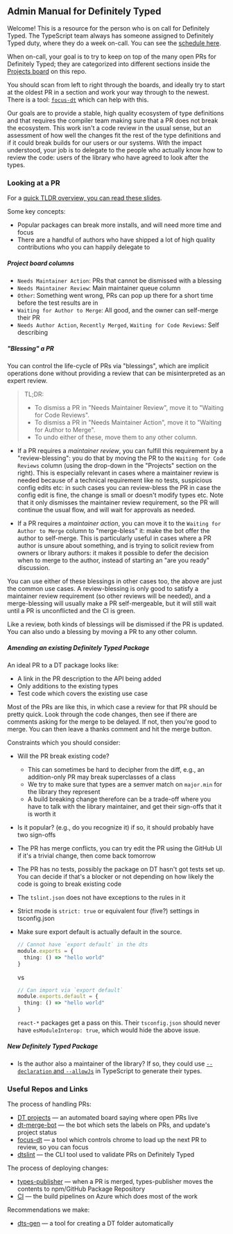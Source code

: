 ## Admin Manual for Definitely Typed

Welcome! This is a resource for the person who is on call for Definitely Typed. The TypeScript team always has someone
assigned to Definitely Typed duty, where they do a week on-call. You can see the [schedule here](http://aka.ms/DTRotation).

When on-call, your goal is to try to keep on top of the many open PRs for Definitely Typed; they are categorized into
different sections inside the [Projects board](https://github.com/DefinitelyTyped/DefinitelyTyped/projects/5) on this repo.

You should scan from left to right through the boards, and ideally try to start at the oldest PR in a section and work
your way through to the newest. There is a tool: [`focus-dt`](https://github.com/DefinitelyTyped/focus-dt) which can help with this.

Our goals are to provide a stable, high quality ecosystem of type definitions and that requires the compiler team
making sure that a PR does not break the ecosystem. This work isn't a code review in the usual sense, but an assessment
of how well the changes fit the rest of the type definitions and if it could break builds for our users or our systems.
With the impact understood, your job is to delegate to the people who actually know how to review the code: users
of the library who have agreed to look after the types.


### Looking at a PR

For a [quick TLDR overview, you can read these slides](https://docs.google.com/presentation/d/1Q4xfZSY7d9yHhtxSyb-DE85fTXB38RyF3nnyVyvenwc/edit#slide=id.p).

Some key concepts:

- Popular packages can break more installs, and will need more time and focus
- There are a handful of authors who have shipped a lot of high quality contributions who you can happily delegate to


##### Project board columns

- `Needs Maintainer Action`: PRs that cannot be dismissed with a blessing
- `Needs Maintainer Review`: Main maintainer queue column
- `Other`: Something went wrong, PRs can pop up there for a short time before the test results are in
- `Waiting for Author to Merge`: All good, and the owner can self-merge their PR
- `Needs Author Action`, `Recently Merged`, `Waiting for Code Reviews`: Self describing


##### "Blessing" a PR

You can control the life-cycle of PRs via "blessings", which are implicit operations done without providing a review that can be misinterpreted as an expert review.

> TL;DR:
> * To dismiss a PR in "Needs Maintainer Review", move it to "Waiting for Code Reviews".
> * To dismiss a PR in "Needs Maintainer Action", move it to "Waiting for Author to Merge".
> * To undo either of these, move them to any other column.

* If a PR requires a *maintainer review*, you can fulfill this requirement by a "review-blessing": you do that by moving the PR to the `Waiting for Code Reviews` column (using the drop-down in the "Projects" section on the right).
  This is especially relevant in cases where a maintainer review is needed because of a technical requirement like no tests, suspicious config edits etc: in such cases you can review-bless the PR in case the config edit is fine, the change is small or doesn't modify types etc.
  Note that it only dismisses the maintainer review requirement, so the PR will continue the usual flow, and will wait for approvals as needed.

* If a PR requires a *maintainer action*, you can move it to the `Waiting for Author to Merge` column to "merge-bless" it: make the bot offer the author to self-merge.
  This is particularly useful in cases where a PR author is unsure about something, and is trying to solicit review from owners or library authors: it makes it possible to defer the decision when to merge to the author, instead of starting an "are you ready" discussion.

You can use either of these blessings in other cases too, the above are just the common use cases.  A review-blessing is only good to satisfy a maintainer review requirement (so other reviews will be needed), and a merge-blessing will usually make a PR self-mergeable, but it will still wait until a PR is unconflicted and the CI is green.

Like a review, both kinds of blessings will be dismissed if the PR is updated.
You can also undo a blessing by moving a PR to any other column.


##### Amending an existing Definitely Typed Package

An ideal PR to a DT package looks like:

- A link in the PR description to the API being added
- Only additions to the existing types
- Test code which covers the existing use case

Most of the PRs are like this, in which case a review for that PR should be pretty quick. Look through the code
changes, then see if there are comments asking for the merge to be delayed. If not, then you're good to merge. You
can then leave a thanks comment and hit the merge button.

Constraints which you should consider:

- Will the PR break existing code?
  - This can sometimes be hard to decipher from the diff, e.g., an addition-only PR may break superclasses of a class
  - We try to make sure that types are a semver match on `major.min` for the library they represent
  - A build breaking change therefore can be a trade-off where you have to talk with the library maintainer, and get their sign-offs that it is worth it

- Is it popular? (e.g., do you recognize it) if so, it should probably have two sign-offs
- The PR has merge conflicts, you can try edit the PR using the GitHub UI if it's a trivial change, then come back tomorrow
- The PR has no tests, possibly the package on DT hasn't got tests set up. You can decide if that's a blocker or not depending on how likely the code is going to break existing code
- The `tslint.json` does not have exceptions to the rules in it
- Strict mode is `strict: true` or equivalent four (five?) settings in tsconfig.json
- Make sure export default is actually default in the source.

  ```ts
  // Cannot have `export default` in the dts
  module.exports = {
    thing: () => "hello world"
  }
  ```

  vs

  ```ts
  // Can import via `export default`
  module.exports.default = {
    thing: () => "hello world"
  }
  ```

  `react-*` packages get a pass on this.
  Their `tsconfig.json` should never have `esModuleInterop: true`, which would hide the above issue.


##### New Definitely Typed Package

- Is the author also a maintainer of the library? If so, they could use [`--declaration` and `--allowJs`](https://www.typescriptlang.org/docs/handbook/release-notes/typescript-3-7.html#--declaration-and---allowjs) in TypeScript to generate their types.


### Useful Repos and Links

The process of handling PRs:

- [DT projects](https://github.com/DefinitelyTyped/DefinitelyTyped/projects/5) — an automated board saying where open PRs live
- [dt-merge-bot](https://github.com/DefinitelyTyped/dt-mergebot/) — the bot which sets the labels on PRs, and update's project status
- [focus-dt](https://github.com/DefinitelyTyped/focus-dt) — a tool which controls chrome to load up the next PR to review, so you can focus
- [dtslint](https://github.com/microsoft/dtslint) — the CLI tool used to validate PRs on Definitely Typed

The process of deploying changes:

- [types-publisher](https://github.com/microsoft/DefinitelyTyped-tools/tree/master/packages/publisher) — when a PR is merged, types-publisher moves the contents to npm/GitHub Package Repository
- [CI](https://dev.azure.com/definitelytyped/DefinitelyTyped/_build) — the build pipelines on Azure which does most of the work

Recommendations we make:

- [dts-gen](https://github.com/Microsoft/dts-gen) — a tool for creating a DT folder automatically
